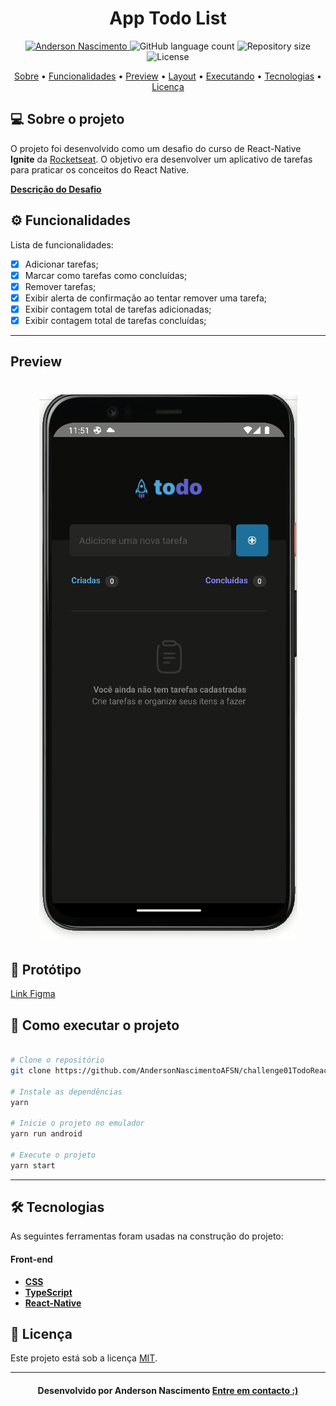 <!--Banner e logo-->

<h1 align="center">
   App Todo List
</h1>

<!-- Badges -->
<p align="center">
   <a href="https://www.linkedin.com/in/andersonnascimentoafsn/">
      <img alt="Anderson Nascimento" src="https://img.shields.io/badge/-Anderson Nascimento-273FAD?style=flat&logo=Linkedin&logoColor=white" />
   </a>

  <img alt="GitHub language count" src="https://img.shields.io/github/languages/count/AndersonNascimentoAFSN/challenge01TodoReactNativeIgnite?color=273FAD">

  <img alt="Repository size" src="https://img.shields.io/github/repo-size/AndersonNascimentoAFSN/challenge01TodoReactNativeIgnite?color=273FAD">
  
  <img alt="License" src="https://img.shields.io/badge/license-MIT-273FAD">
</p>

<!-- Indice-->
<p align="center">
 <a href="#-sobre-o-projeto">Sobre</a> •
 <a href="#-Funcionalidades">Funcionalidades</a> • 
 <a href="#-Preview">Preview</a> • 
 <a href="#-Layout">Layout</a> •  
 <a href="#-como-executar-o-projeto">Executando</a> • 
 <a href="#-tecnologias">Tecnologias</a> • 
 <a href="#-licença">Licença</a>
</p>

<!--Sobre o projeto-->

## 💻 Sobre o projeto

O projeto foi desenvolvido como um desafio do curso de React-Native **Ignite** da [Rocketseat](https://app.rocketseat.com.br/ignite). O objetivo era desenvolver um aplicativo de tarefas para praticar os conceitos do React Native.

**[Descrição do Desafio](https://efficient-sloth-d85.notion.site/Desafio-01-Praticando-os-conceitos-do-React-Native-f8f164e29df74cd987e1f9aebf142ffb)**

<!--Funcionalidades do projeto-->

## ⚙️ Funcionalidades

Lista de funcionalidades:

- [x] Adicionar tarefas;
- [x] Marcar como tarefas como concluídas;
- [x] Remover tarefas;
- [x] Exibir alerta de confirmação ao tentar remover uma tarefa;
- [x] Exibir contagem total de tarefas adicionadas;
- [x] Exibir contagem total de tarefas concluídas;

---

## Preview

<h1 align="center">
   <img src="https://github.com/AndersonNascimentoAFSN/challenge01TodoReactNativeIgnite/blob/main/src/assets/todo-react-native.gif" alt="App todo gif" />
</h1>

<!--Layout session-->

## 🎨 Protótipo

[Link Figma](https://www.figma.com/file/pXaPUo4BTiC0vUuA96zex3/ToDo-List-(Copy)?node-id=0%3A1)

<!--Running session-->

## 🚀 Como executar o projeto

```bash

# Clone o repositório
git clone https://github.com/AndersonNascimentoAFSN/challenge01TodoReactNativeIgnite.git

# Instale as dependências
yarn

# Inicie o projeto no emulador
yarn run android

# Execute o projeto
yarn start

```

---

<!--Tecnologies session-->

## 🛠 Tecnologias

As seguintes ferramentas foram usadas na construção do projeto:

#### **Front-end**

- **[CSS](https://developer.mozilla.org/pt-BR/docs/Web/CSS)**
- **[TypeScript](https://www.typescriptlang.org/)**
- **[React-Native](https://reactnative.dev/)**

<!--License session-->

## 📝 Licença

Este projeto está sob a licença [MIT](./LICENSE).

---

<!--Bottom session-->
<h4 align=center>Desenvolvido por Anderson Nascimento <a href="https://www.linkedin.com/in/andersonnascimentoafsn/"> <strong>Entre em contacto</strong> :)</a></a></h4>
